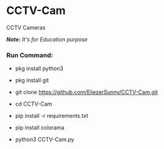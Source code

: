 # CCTV-Cam

CCTV Cameras 

<i><b>Note:</b> It's for Education purpose</i>

<h3> Run Command: </h3>

* pkg install python3

* pkg install git

* git clone https://github.com/EliezerSunny/CCTV-Cam.git

* cd CCTV-Cam

* pip install -r requirements.txt

* pip install colorama

* python3 CCTV-Cam.py
